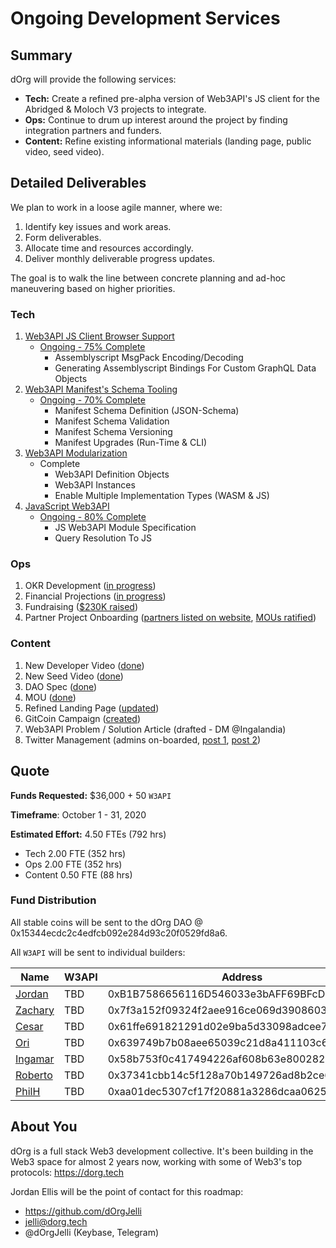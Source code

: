 # Ongoing Development Services

## Summary

dOrg will provide the following services:
- **Tech:** Create a refined pre-alpha version of Web3API's JS client for the Abridged & Moloch V3 projects to integrate.
- **Ops:** Continue to drum up interest around the project by finding integration partners and funders.
- **Content:** Refine existing informational materials (landing page, public video, seed video).

## Detailed Deliverables

We plan to work in a loose agile manner, where we:
1. Identify key issues and work areas.
2. Form deliverables.
2. Allocate time and resources accordingly.
3. Deliver monthly deliverable progress updates.

The goal is to walk the line between concrete planning and ad-hoc maneuvering based on higher priorities.

### Tech
1. [Web3API JS Client Browser Support](https://github.com/Web3-API/prototype/issues/28)  
    * [Ongoing - 75% Complete](https://github.com/Web3-API/prototype/commits/issue-28?since=2020-10-01&until=2020-11-01)
      * Assemblyscript MsgPack Encoding/Decoding
      * Generating Assemblyscript Bindings For Custom GraphQL Data Objects
2. [Web3API Manifest's Schema Tooling](https://github.com/Web3-API/prototype/issues/17)  
    * [Ongoing - 70% Complete](https://github.com/Web3-API/prototype/commits/feat/standardize-web3api-manifest?since=2020-10-01&until=2020-11-01)
      * Manifest Schema Definition (JSON-Schema)
      * Manifest Schema Validation
      * Manifest Schema Versioning
      * Manifest Upgrades (Run-Time & CLI)
3. [Web3API Modularization](https://github.com/Web3-API/prototype/issues/58?since=2020-10-01&until=2020-11-01)  
    * Complete
      * Web3API Definition Objects
      * Web3API Instances
      * Enable Multiple Implementation Types (WASM & JS)
4. [JavaScript Web3API](https://github.com/Web3-API/prototype/issues/59)  
    * [Ongoing - 80% Complete](https://github.com/Web3-API/prototype/tree/issue-28)
      * JS Web3API Module Specification
      * Query Resolution To JS

### Ops
1. OKR Development ([in progress](https://docs.google.com/document/d/1q4t2uFhRYxwcS-mijJQL_tqPFoiNhOZiD4mnNUAlZaQ/))
2. Financial Projections ([in progress](docs.google.com/spreadsheets/d/1sBGH2DuNlUGBkPFMRkp4wuZr3N41IX5CGbeUzvGN0S8))
3. Fundraising ([$230K raised](https://github.com/Web3-API/dao/blob/master/token-allocations/seed-funders.csv))
4. Partner Project Onboarding ([partners listed on website](https://web3api.dev), [MOUs ratified](https://github.com/Web3-API/dao/pull/9))

### Content
1. New Developer Video ([done](https://youtu.be/ojbMBN9pga4))
3. New Seed Video ([done](https://youtu.be/xmfBEuSQLjM))
4. DAO Spec ([done](https://github.com/Web3-API/dao/blob/master/README.md))
5. MOU ([done](https://docs.google.com/document/d/1rYhSxwmo05Iinp7jO3blsM0pDRfaGCp130m6UpKz-1M/edit))
6. Refined Landing Page ([updated](https://web3api.dev))
7. GitCoin Campaign ([created](https://gitcoin.co/grants/1252/web3api))
8. Web3API Problem / Solution Article (drafted - DM @Ingalandia)
9. Twitter Management (admins on-boarded, [post 1](https://twitter.com/Web3API/status/1317426380561416192), [post 2](https://twitter.com/Web3API/status/1317556522784821248))

## Quote

**Funds Requested:** $36,000 + 50 `W3API`  

**Timeframe**: October 1 - 31, 2020

**Estimated Effort:** 4.50 FTEs (792 hrs)
- Tech 2.00 FTE (352 hrs)
- Ops 2.00 FTE (352 hrs)
- Content 0.50 FTE (88 hrs)

### Fund Distribution
All stable coins will be sent to the dOrg DAO @ 0x15344ecdc2c4edfcb092e284d93c20f0529fd8a6.

All `W3API` will be sent to individual builders:

| Name | W3API | Address |
|-|-|-|
| [Jordan](https://github.com/dOrgJelli) | TBD | 0xB1B7586656116D546033e3bAFF69BFcD6592225E |
| [Zachary](https://github.com/remscar) | TBD | 0x7f3a152f09324f2aee916ce069d3908603449173 |
| [Cesar](https://github.com/cbrzn) | TBD | 0x61ffe691821291d02e9ba5d33098adcee71a3a17 |
| [Ori](https://github.com/orishim) | TBD | 0x639749b7b08aee65039c21d8a411103c6cebebf0 |
| [Ingamar](https://twitter.com/Ingalandia) | TBD | 0x58b753f0c417494226af608b63e80028255cbc64 |
| [Roberto](https://github.com/rihp) | TBD | 0x37341cbb14c5f128a70b149726ad8b2ce6f4c793 |
| [PhilH](https://github.com/PhilH) | TBD | 0xaa01dec5307cf17f20881a3286dcaa062578cea7 |

## About You
dOrg is a full stack Web3 development collective. It's been building in the Web3 space for almost 2 years now, working with some of Web3's top protocols: https://dorg.tech  

Jordan Ellis will be the point of contact for this roadmap:
- https://github.com/dOrgJelli  
- jelli@dorg.tech
- @dOrgJelli (Keybase, Telegram)
